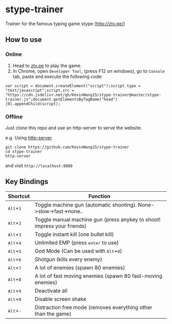 # stype-trainer
Trainer for the famous typing game stype (http://zty.pe/)

## How to use

### Online
1. Head to [zty.pe](http://zty.pe/) to play the game.
2. In Chrome, open ```Developer Tool```, (press F12 on windows), go to ```Console``` tab, paste and execute the following code:
```
var script = document.createElement("script");script.type = "text/javascript";script.src = "https://cdn.jsdelivr.net/gh/KevinWang15/stype-trainer@master/stype-trainer.js";document.getElementsByTagName("head")[0].appendChild(script);
```

### Offline
Just clone this repo and use an http-server to serve the website.

e.g. Using [http-server](https://www.npmjs.com/package/http-server)

	git clone https://github.com/KevinWang15/stype-trainer
	cd stype-trainer
	http-server

and visit ```http://localhost:8080```

## Key Bindings
|Shortcut|Function|
|----|----|
|<kbd>Alt</kbd>+<kbd>1</kbd>|Toggle machine gun (automatic shooting). None->slow->fast->none..|
|<kbd>Alt</kbd>+<kbd>2</kbd>|Toggle manual machine gun (press anykey to shoot! impress your friends)|
|<kbd>Alt</kbd>+<kbd>3</kbd>|Toggle instant kill (one bullet kill)|
|<kbd>Alt</kbd>+<kbd>4</kbd>|Unlimited EMP (press <kbd>enter</kbd> to use)|
|<kbd>Alt</kbd>+<kbd>5</kbd>|God Mode (Can be used with <kbd>Alt</kbd>+<kbd>0</kbd>)|
|<kbd>Alt</kbd>+<kbd>6</kbd>|Shotgun (kills every enemy)|
|<kbd>Alt</kbd>+<kbd>7</kbd>|A lot of enemies (spawn 80 enemies)|
|<kbd>Alt</kbd>+<kbd>8</kbd>|A lot of fast moving enemies (spawn 80 fast-moving enemies)|
|<kbd>Alt</kbd>+<kbd>9</kbd>|Deactivate all|
|<kbd>Alt</kbd>+<kbd>0</kbd>|Disable screen shake|
|<kbd>Alt</kbd>+<kbd>-</kbd>|Distraction free mode (removes everything other than the game)|

